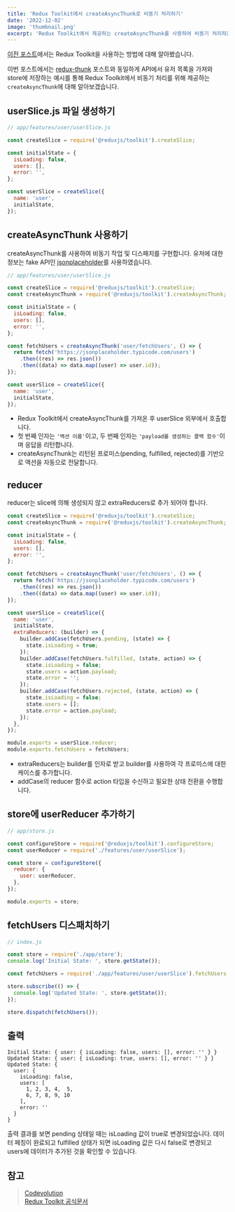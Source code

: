 ```yaml
---
title: 'Redux Toolkit에서 createAsyncThunk로 비동기 처리하기'
date: '2022-12-02'
image: 'thumbnail.png'
excerpt: 'Redux Toolkit에서 제공하는 createAsyncThunk를 사용하여 비동기 처리하는 방법에 대해 알아봅니다.'
---
```

[이전 포스트](https://doyu-blog.vercel.app/posts/redux-toolkit)에서는 Redux Toolkit을 사용하는 방법에 대해 알아봤습니다.

이번 포스트에서는 [redux-thunk](http://localhost:3000/posts/redux-thunk) 포스트와 동일하게 API에서 유저 목록을 가져와 store에 저장하는 예시를 통해 Redux Toolkit에서 비동기 처리를 위해 제공하는 `createAsyncThunk`에 대해 알아보겠습니다.


## userSlice.js 파일 생성하기

```javascript
// app/features/user/userSlice.js

const createSlice = require('@reduxjs/toolkit').createSlice;

const initialState = {
  isLoading: false,
  users: [],
  error: '',
};

const userSlice = createSlice({
  name: 'user',
  initialState,
});

```

## createAsyncThunk 사용하기
createAsyncThunk를 사용하여 비동기 작업 및 디스패치를 구현합니다. 유저에 대한 정보는 fake API인 [jsonplaceholder](https://jsonplaceholder.typicode.com/)를 사용하였습니다.

```javascript 4, 12-16
// app/features/user/userSlice.js

const createSlice = require('@reduxjs/toolkit').createSlice;
const createAsyncThunk = require('@reduxjs/toolkit').createAsyncThunk;

const initialState = {
  isLoading: false,
  users: [],
  error: '',
};

const fetchUsers = createAsyncThunk('user/fetchUsers', () => {
  return fetch('https://jsonplaceholder.typicode.com/users')
    .then((res) => res.json())
    .then((data) => data.map((user) => user.id));
});

const userSlice = createSlice({
  name: 'user',
  initialState,
});
```
- Redux Toolkit에서 createAsyncThunk를 가져온 후 userSlice 외부에서 호출합니다.
- 첫 번째 인자는 `'액션 이름'`이고, 두 번째 인자는 `'payload를 생성하는 콜백 함수'`이며 응답을 리턴합니다.
- createAsyncThunk는 리턴된 프로미스(pending, fulfilled, rejected)를 기반으로 액션을 자동으로 전달합니다.

## reducer
reducer는 slice에 의해 생성되지 않고 extraReducers로 추가 되어야 합니다. 
```javascript 19-33, 36, 37
const createSlice = require('@reduxjs/toolkit').createSlice;
const createAsyncThunk = require('@reduxjs/toolkit').createAsyncThunk;

const initialState = {
  isLoading: false,
  users: [],
  error: '',
};

const fetchUsers = createAsyncThunk('user/fetchUsers', () => {
  return fetch('https://jsonplaceholder.typicode.com/users')
    .then((res) => res.json())
    .then((data) => data.map((user) => user.id));
});

const userSlice = createSlice({
  name: 'user',
  initialState,
  extraReducers: (builder) => {
    builder.addCase(fetchUsers.pending, (state) => {
      state.isLoading = true;
    });
    builder.addCase(fetchUsers.fulfilled, (state, action) => {
      state.isLoading = false;
      state.users = action.payload;
      state.error = '';
    });
    builder.addCase(fetchUsers.rejected, (state, action) => {
      state.isLoading = false;
      state.users = [];
      state.error = action.payload;
    });
  },
});

module.exports = userSlice.reducer;
module.exports.fetchUsers = fetchUsers;
```
- extraReducers는 builder를 인자로 받고 builder를 사용하여 각 프로미스에 대한 케이스를 추가합니다.
- addCase의 reducer 함수로 action 타입을 수신하고 필요한 상태 전환을 수행합니다.

## store에 userReducer 추가하기
```javascript
// app/store.js

const configureStore = require('@reduxjs/toolkit').configureStore;
const userReducer = require('./features/user/userSlice');

const store = configureStore({
  reducer: {
    user: userReducer,
  },
});

module.exports = store;
```

## fetchUsers 디스패치하기
```javascript
// index.js

const store = require('./app/store');
console.log('Initial State: ', store.getState());

const fetchUsers = require('./app/features/user/userSlice').fetchUsers;

store.subscribe(() => {
  console.log('Updated State: ', store.getState());
});

store.dispatch(fetchUsers());
```

## 출력
```text
Initial State: { user: { isLoading: false, users: [], error: '' } }
Updated State: { user: { isLoading: true, users: [], error: '' } }
Updated State: {
  user: {
    isLoading: false,
    users: [
      1, 2, 3, 4,  5,
      6, 7, 8, 9, 10
    ],
    error: ''
  }
}
```
출력 결과를 보면 pending 상태일 때는 isLoading 값이 true로 변경되었습니다. 데이터 페칭이 완료되고 fulfilled 상태가 되면 isLoading 값은 다시 false로 변경되고 users에 데이터가 추가된 것을 확인할 수 있습니다.

## 참고
>[Codevolution](https://www.youtube.com/c/Codevolution)  
[Redux Toolkit 공식문서](https://redux-toolkit.js.org/tutorials/quick-start)